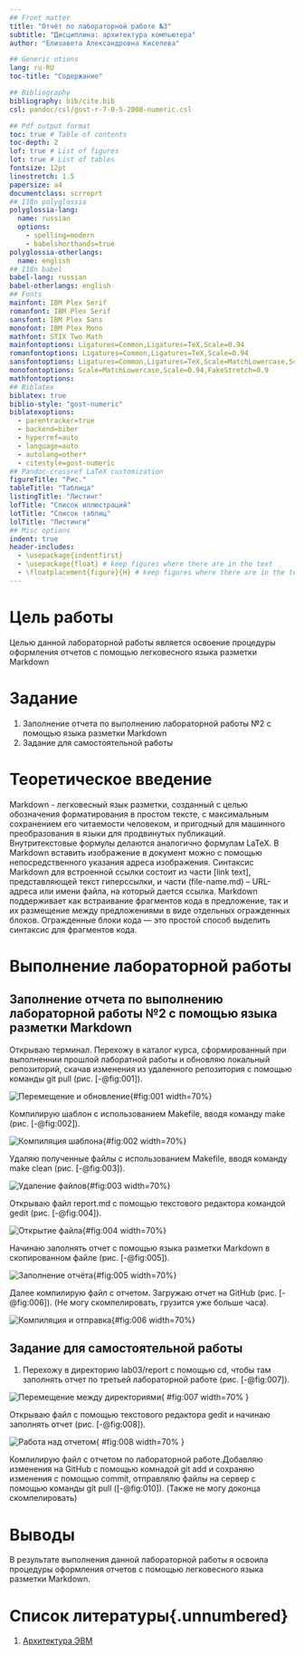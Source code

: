 ```yaml
---
## Front matter
title: "Отчёт по лабораторной работе №3"
subtitle: "Дисциплина: архитектура компьютера"
author: "Елизавета Александровна Киселева"

## Generic otions
lang: ru-RU
toc-title: "Содержание"

## Bibliography
bibliography: bib/cite.bib
csl: pandoc/csl/gost-r-7-0-5-2008-numeric.csl

## Pdf output format
toc: true # Table of contents
toc-depth: 2
lof: true # List of figures
lot: true # List of tables
fontsize: 12pt
linestretch: 1.5
papersize: a4
documentclass: scrreprt
## I18n polyglossia
polyglossia-lang:
  name: russian
  options:
	- spelling=modern
	- babelshorthands=true
polyglossia-otherlangs:
  name: english
## I18n babel
babel-lang: russian
babel-otherlangs: english
## Fonts
mainfont: IBM Plex Serif
romanfont: IBM Plex Serif
sansfont: IBM Plex Sans
monofont: IBM Plex Mono
mathfont: STIX Two Math
mainfontoptions: Ligatures=Common,Ligatures=TeX,Scale=0.94
romanfontoptions: Ligatures=Common,Ligatures=TeX,Scale=0.94
sansfontoptions: Ligatures=Common,Ligatures=TeX,Scale=MatchLowercase,Scale=0.94
monofontoptions: Scale=MatchLowercase,Scale=0.94,FakeStretch=0.9
mathfontoptions:
## Biblatex
biblatex: true
biblio-style: "gost-numeric"
biblatexoptions:
  - parentracker=true
  - backend=biber
  - hyperref=auto
  - language=auto
  - autolang=other*
  - citestyle=gost-numeric
## Pandoc-crossref LaTeX customization
figureTitle: "Рис."
tableTitle: "Таблица"
listingTitle: "Листинг"
lofTitle: "Список иллюстраций"
lotTitle: "Список таблиц"
lolTitle: "Листинги"
## Misc options
indent: true
header-includes:
  - \usepackage{indentfirst}
  - \usepackage{float} # keep figures where there are in the text
  - \floatplacement{figure}{H} # keep figures where there are in the text
---
```


# Цель работы

Целью данной лабораторной работы является освоение процедуры оформления отчетов с помощью легковесного языка разметки Markdown

# Задание

1. Заполнение отчета по выполнению лабораторной работы №2 с помощью языка разметки Markdown
2. Задание для самостоятельной работы

# Теоретическое введение

Markdown - легковесный язык разметки, созданный с целью обозначения форматирования в простом тексте, с максимальным сохранением его читаемости человеком, и пригодный для машинного преобразования в языки для продвинутых публикаций. 
Внутритекстовые формулы делаются аналогично формулам LaTeX.
В Markdown вставить изображение в документ можно с помощью непосредственного указания адреса изображения.
Синтаксис Markdown для встроенной ссылки состоит из части [link text], представляющей текст гиперссылки, и части (file-name.md) – URL-адреса или имени файла, на который дается ссылка.
Markdown поддерживает как встраивание фрагментов кода в предложение, так и их размещение между предложениями в виде отдельных огражденных блоков. Огражденные блоки кода — это простой способ выделить синтаксис для фрагментов кода.

# Выполнение лабораторной работы

## Заполнение отчета по выполнению лабораторной работы №2 с помощью языка разметки Markdown

Открываю терминал. Перехожу в каталог курса, сформированный при выполненнии прошлой лаборатной работы и обновляю локальный репозиторий, скачав изменения из удаленного репозитория с помощью команды git pull (рис. [-@fig:001]).

![Перемещение и обновление](image/1.jpg){#fig:001 width=70%}

Компилирую шаблон с использованием Makefile, вводя команду make (рис. [-@fig:002]).

![Компиляция шаблона](image/1.jpg){#fig:002 width=70%}

Удаляю полученные файлы с использованием Makefile, вводя команду make clean (рис. [-@fig:003]).

![Удаление файлов](image/1.jpg){#fig:003 width=70%}

Открываю файл report.md с помощью текстового редактора командой gedit (рис. [-@fig:004]).

![Открытие файла](image/1.jpg){#fig:004 width=70%}

Начинаю заполнять отчет с помощью языка разметки Markdown в скопированном файле (рис. [-@fig:005]).

![Заполнение отчёта](image/2.png){#fig:005 width=70%}

Далее компилирую файл с отчетом. Загружаю отчет на GitHub (рис. [-@fig:006]).
(Не могу скомпелировать, грузится уже больше часа).

![Компиляция и отправка](image/3.png){#fig:006 width=70%}

## Задание для самостоятельной работы

1. Перехожу в директорию lab03/report с помощью cd, чтобы там заполнять отчет по третьей лабораторной работе (рис. [-@fig:007]).

![Перемещение между директориями](image/5.png){ #fig:007 width=70% }

Открываю файл с помощью текстового редактора gedit и начинаю заполнять отчет (рис. [-@fig:008]).

![Работа над отчетом](image/4.png){ #fig:008 width=70% }

Компилирую файл с отчетом по лабораторной работе.Добавляю изменения на GitHub с помощью комнадой git add и сохраняю изменения с помощью commit, отправлялю файлы на сервер с помощью команды git pull ([-@fig:010]). 
(Также не могу доконца скомпелировать)


# Выводы

В результате выполнения данной лабораторной работы я освоила процедуры оформления отчетов с помощью легковесного языка разметки Markdown.

# Список литературы{.unnumbered}

1. [Архитектура ЭВМ](https://esystem.rudn.ru/pluginfile.php/1584625/mod_resource/content/1/%D0%9B%D0%B0%D0%B1%D0%BE%D1%80%D0%B0%D1%82%D0%BE%D1%80%D0%BD%D0%B0%D1%8F%20%D1%80%D0%B0%D0%B1%D0%BE%D1%82%D0%B0%20%E2%84%964.pdf)
